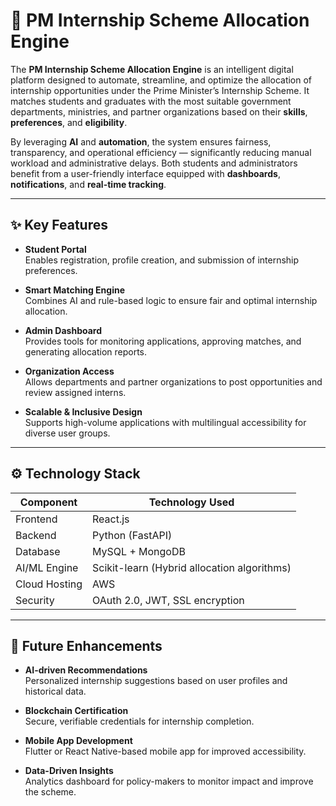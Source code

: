 # 🧠 PM Internship Scheme Allocation Engine

The **PM Internship Scheme Allocation Engine** is an intelligent digital platform designed to automate, streamline, and optimize the allocation of internship opportunities under the Prime Minister’s Internship Scheme. It matches students and graduates with the most suitable government departments, ministries, and partner organizations based on their **skills**, **preferences**, and **eligibility**.

By leveraging **AI** and **automation**, the system ensures fairness, transparency, and operational efficiency — significantly reducing manual workload and administrative delays. Both students and administrators benefit from a user-friendly interface equipped with **dashboards**, **notifications**, and **real-time tracking**.

---

## ✨ Key Features

- **Student Portal**  
  Enables registration, profile creation, and submission of internship preferences.

- **Smart Matching Engine**  
  Combines AI and rule-based logic to ensure fair and optimal internship allocation.

- **Admin Dashboard**  
  Provides tools for monitoring applications, approving matches, and generating allocation reports.

- **Organization Access**  
  Allows departments and partner organizations to post opportunities and review assigned interns.

- **Scalable & Inclusive Design**  
  Supports high-volume applications with multilingual accessibility for diverse user groups.

---

## ⚙️ Technology Stack

| Component      | Technology Used                          |
|----------------|-------------------------------------------|
| Frontend       | React.js                                  |
| Backend        | Python (FastAPI)                          |
| Database       | MySQL + MongoDB                           |
| AI/ML Engine   | Scikit-learn (Hybrid allocation algorithms) |
| Cloud Hosting  | AWS                                       |
| Security       | OAuth 2.0, JWT, SSL encryption            |

---

## 🚀 Future Enhancements

- **AI-driven Recommendations**  
  Personalized internship suggestions based on user profiles and historical data.

- **Blockchain Certification**  
  Secure, verifiable credentials for internship completion.

- **Mobile App Development**  
  Flutter or React Native-based mobile app for improved accessibility.

- **Data-Driven Insights**  
  Analytics dashboard for policy-makers to monitor impact and improve the scheme.
